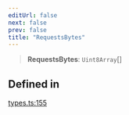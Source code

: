```yaml
---
editUrl: false
next: false
prev: false
title: "RequestsBytes"
---
```


> **RequestsBytes**: `Uint8Array`[]

## Defined in

[types.ts:155](https://github.com/qbzzt/tevm-monorepo/blob/main/packages/block/src/types.ts#L155)
